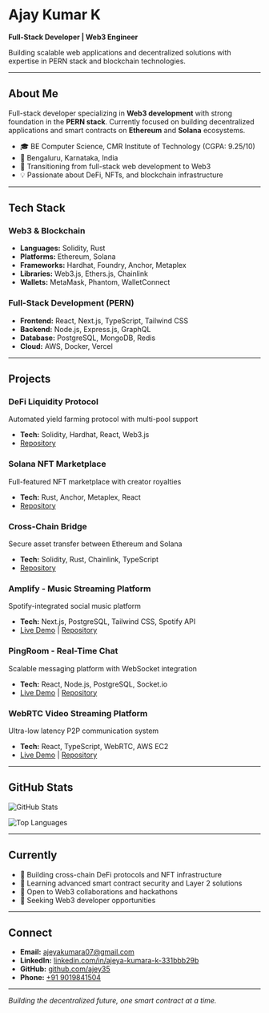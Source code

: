 # Ajay Kumar K

**Full-Stack Developer | Web3 Engineer**

Building scalable web applications and decentralized solutions with expertise in PERN stack and blockchain technologies.

---

## About Me

Full-stack developer specializing in **Web3 development** with strong foundation in the **PERN stack**. Currently focused on building decentralized applications and smart contracts on **Ethereum** and **Solana** ecosystems.

- 🎓 BE Computer Science, CMR Institute of Technology (CGPA: 9.25/10)
- 📍 Bengaluru, Karnataka, India
- 🚀 Transitioning from full-stack web development to Web3
- 💡 Passionate about DeFi, NFTs, and blockchain infrastructure

---

## Tech Stack

### Web3 & Blockchain
- **Languages:** Solidity, Rust
- **Platforms:** Ethereum, Solana
- **Frameworks:** Hardhat, Foundry, Anchor, Metaplex
- **Libraries:** Web3.js, Ethers.js, Chainlink
- **Wallets:** MetaMask, Phantom, WalletConnect

### Full-Stack Development (PERN)
- **Frontend:** React, Next.js, TypeScript, Tailwind CSS
- **Backend:** Node.js, Express.js, GraphQL
- **Database:** PostgreSQL, MongoDB, Redis
- **Cloud:** AWS, Docker, Vercel

---

## Projects

### **DeFi Liquidity Protocol**
Automated yield farming protocol with multi-pool support
- **Tech:** Solidity, Hardhat, React, Web3.js
- [Repository](https://github.com/ajey35/defi-protocol)

### **Solana NFT Marketplace**
Full-featured NFT marketplace with creator royalties
- **Tech:** Rust, Anchor, Metaplex, React
- [Repository](https://github.com/ajey35/solana-marketplace)

### **Cross-Chain Bridge**
Secure asset transfer between Ethereum and Solana
- **Tech:** Solidity, Rust, Chainlink, TypeScript
- [Repository](https://github.com/ajey35/cross-bridge)

### **Amplify - Music Streaming Platform**
Spotify-integrated social music platform
- **Tech:** Next.js, PostgreSQL, Tailwind CSS, Spotify API
- [Live Demo](https://amplify-music.vercel.app) | [Repository](https://github.com/ajey35/amplify)

### **PingRoom - Real-Time Chat**
Scalable messaging platform with WebSocket integration
- **Tech:** React, Node.js, PostgreSQL, Socket.io
- [Live Demo](https://pingroom-chat.vercel.app) | [Repository](https://github.com/ajey35/pingroom-chat)

### **WebRTC Video Streaming Platform**
Ultra-low latency P2P communication system
- **Tech:** React, TypeScript, WebRTC, AWS EC2
- [Live Demo](https://webrtc-streaming.vercel.app) | [Repository](https://github.com/ajey35/webrtc-streaming)

---

## GitHub Stats

![GitHub Stats](https://github-readme-stats.vercel.app/api?username=ajey35&show_icons=true&theme=minimal&hide_border=true&count_private=true)

![Top Languages](https://github-readme-stats.vercel.app/api/top-langs/?username=ajey35&layout=compact&theme=minimal&hide_border=true)

---

## Currently

- 🔭 Building cross-chain DeFi protocols and NFT infrastructure
- 🌱 Learning advanced smart contract security and Layer 2 solutions
- 👯 Open to Web3 collaborations and hackathons
- 💼 Seeking Web3 developer opportunities

---

## Connect

- **Email:** [ajeyakumara07@gmail.com](mailto:ajeyakumara07@gmail.com)
- **LinkedIn:** [linkedin.com/in/ajeya-kumara-k-331bbb29b](https://www.linkedin.com/in/ajeya-kumara-k-331bbb29b/)
- **GitHub:** [github.com/ajey35](https://github.com/ajey35)
- **Phone:** [+91 9019841504](tel:+919019841504)

---

*Building the decentralized future, one smart contract at a time.*



